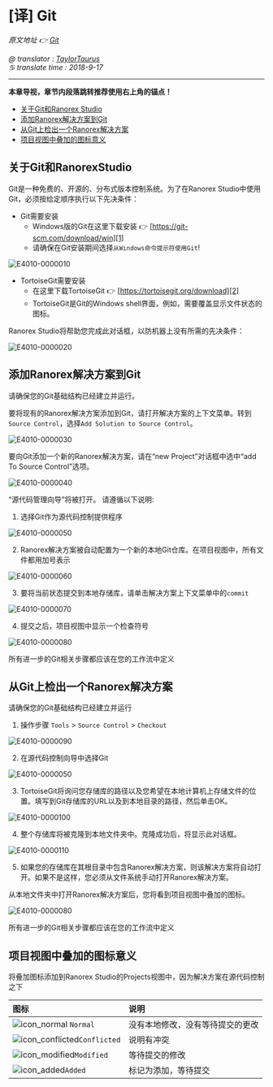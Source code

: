 # [译] Git

*原文地址 👉 [Git][0]*

*@ translator : [TaylorTaurus](https://github.com/taylortaurus)*    
*♋ translate time : 2018-9-17*    

---

**本章导视，章节内段落跳转推荐使用右上角的锚点！**

- [关于Git和Ranorex Studio](#关于Git和RanorexStudio)
- [添加Ranorex解决方案到Git](#添加Ranorex解决方案到Git)
- [从Git上检出一个Ranorex解决方案](#从Git上检出一个Ranorex解决方案)
- [项目视图中叠加的图标意义](#项目视图中叠加的图标意义)  

## 关于Git和RanorexStudio

Git是一种免费的、开源的、分布式版本控制系统。为了在Ranorex Studio中使用Git，必须按给定顺序执行以下先决条件：

- Git需要安装
    - Windows版的Git在这里下载安装 👉 [https://git-scm.com/download/win][1]
    - 请确保在Git安装期间选择`从Windows命令提示符使用Git`!

![E4010-0000010](https://gitee.com/taylortaurus/RX_UserGuide_GitBook_Picbed/raw/master/InterfacesAndConnectivity/E4010-0000010.png)  

- TortoiseGit需要安装
    - 在这里下载TortoiseGit 👉  [https://tortoisegit.org/download][2]
    - TortoiseGit是Git的Windows shell界面，例如，需要覆盖显示文件状态的图标。

Ranorex Studio将帮助您完成此对话框，以防机器上没有所需的先决条件：

![E4010-0000020](https://gitee.com/taylortaurus/RX_UserGuide_GitBook_Picbed/raw/master/InterfacesAndConnectivity/E4010-0000020.png)  


## 添加Ranorex解决方案到Git


请确保您的Git基础结构已经建立并运行。

要将现有的Ranorex解决方案添加到Git，请打开解决方案的上下文菜单。转到`Source Control`，选择`Add Solution to Source Control`。

![E4010-0000030](https://gitee.com/taylortaurus/RX_UserGuide_GitBook_Picbed/raw/master/InterfacesAndConnectivity/E4010-0000030.png)  

要向Git添加一个新的Ranorex解决方案，请在“new Project”对话框中选中“add To Source Control”选项。

![E4010-0000040](https://gitee.com/taylortaurus/RX_UserGuide_GitBook_Picbed/raw/master/InterfacesAndConnectivity/E4010-0000040.png)  

“源代码管理向导”将被打开。
请遵循以下说明:

1. 选择Git作为源代码控制提供程序

![E4010-0000050](https://gitee.com/taylortaurus/RX_UserGuide_GitBook_Picbed/raw/master/InterfacesAndConnectivity/E4010-0000050.png)

2. Ranorex解决方案被自动配置为一个新的本地Git仓库。在项目视图中，所有文件都用加号表示

![E4010-0000060](https://gitee.com/taylortaurus/RX_UserGuide_GitBook_Picbed/raw/master/InterfacesAndConnectivity/E4010-0000060.png)  

3. 要将当前状态提交到本地存储库，请单击解决方案上下文菜单中的`commit`

![E4010-0000070](https://gitee.com/taylortaurus/RX_UserGuide_GitBook_Picbed/raw/master/InterfacesAndConnectivity/E4010-0000070.png)  

4. 提交之后，项目视图中显示一个检查符号

![E4010-0000080](https://gitee.com/taylortaurus/RX_UserGuide_GitBook_Picbed/raw/master/InterfacesAndConnectivity/E4010-0000080.png)  

所有进一步的Git相关步骤都应该在您的工作流中定义  


## 从Git上检出一个Ranorex解决方案


请确保您的Git基础结构已经建立并运行

1. 操作步骤 `Tools` > `Source Control` > `Checkout`

![E4010-0000090](https://gitee.com/taylortaurus/RX_UserGuide_GitBook_Picbed/raw/master/InterfacesAndConnectivity/E4010-0000090.png)  

2. 在源代码控制向导中选择Git

![E4010-0000050](https://gitee.com/taylortaurus/RX_UserGuide_GitBook_Picbed/raw/master/InterfacesAndConnectivity/E4010-0000050.png)

3. TortoiseGit将询问您存储库的路径以及您希望在本地计算机上存储文件的位置。填写到Git存储库的URL以及到本地目录的路径，然后单击OK。

![E4010-0000100](https://gitee.com/taylortaurus/RX_UserGuide_GitBook_Picbed/raw/master/InterfacesAndConnectivity/E4010-0000100.png)  

4. 整个存储库将被克隆到本地文件夹中。克隆成功后，将显示此对话框。

![E4010-0000110](https://gitee.com/taylortaurus/RX_UserGuide_GitBook_Picbed/raw/master/InterfacesAndConnectivity/E4010-0000110.png)  

5. 如果您的存储库在其根目录中包含Ranorex解决方案，则该解决方案将自动打开。如果不是这样，您必须从文件系统手动打开Ranorex解决方案。

从本地文件夹中打开Ranorex解决方案后，您将看到项目视图中叠加的图标。

![E4010-0000080](https://gitee.com/taylortaurus/RX_UserGuide_GitBook_Picbed/raw/master/InterfacesAndConnectivity/E4010-0000080.png)  

所有进一步的Git相关步骤都应该在您的工作流中定义


## 项目视图中叠加的图标意义


将叠加图标添加到Ranorex Studio的Projects视图中，因为解决方案在源代码控制之下

|图标|说明|
|:--|:--|
|![icon_normal][icon_normal] `Normal`|没有本地修改，没有等待提交的更改|
|![icon_conflicted][icon_conflicted]`Conflicted`|说明有冲突|
|![icon_modified][icon_modified]`Modified`|等待提交的修改|
|![icon_added][icon_added]`Added`|标记为添加，等待提交|

[0]: https://www.ranorex.com/help/latest/interfaces-connectivity/source-control-revision-control/git/
[1]: https://git-scm.com/download/win
[2]: https://tortoisegit.org/download
[icon_normal]: https://gitee.com/taylortaurus/RX_UserGuide_GitBook_Picbed/raw/master/InterfacesAndConnectivity/E4010-0000120.png
[icon_conflicted]: https://gitee.com/taylortaurus/RX_UserGuide_GitBook_Picbed/raw/master/InterfacesAndConnectivity/E4010-0000130.png
[icon_modified]: https://gitee.com/taylortaurus/RX_UserGuide_GitBook_Picbed/raw/master/InterfacesAndConnectivity/E4010-0000140.png
[icon_added]: https://gitee.com/taylortaurus/RX_UserGuide_GitBook_Picbed/raw/master/InterfacesAndConnectivity/E4010-0000150.png


